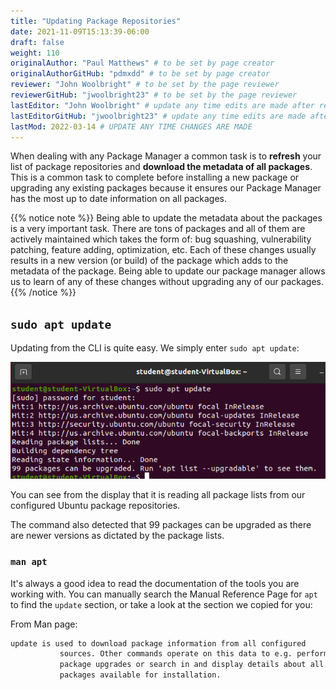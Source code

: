 ```yaml
---
title: "Updating Package Repositories"
date: 2021-11-09T15:13:39-06:00
draft: false
weight: 110
originalAuthor: "Paul Matthews" # to be set by page creator
originalAuthorGitHub: "pdmxdd" # to be set by page creator
reviewer: "John Woolbright" # to be set by the page reviewer
reviewerGitHub: "jwoolbright23" # to be set by the page reviewer
lastEditor: "John Woolbright" # update any time edits are made after review
lastEditorGitHub: "jwoolbright23" # update any time edits are made after review
lastMod: 2022-03-14 # UPDATE ANY TIME CHANGES ARE MADE
---
```


When dealing with any Package Manager a common task is to **refresh** your list of package repositories and **download the metadata of all packages**. This is a common task to complete before installing a new package or upgrading any existing packages because it ensures our Package Manager has the most up to date information on all packages.

{{% notice note %}}
Being able to update the metadata about the packages is a very important task. There are tons of packages and all of them are actively maintained which takes the form of: bug squashing, vulnerability patching, feature adding, optimization, etc. Each of these changes usually results in a new version (or build) of the package which adds to the metadata of the package. Being able to update our package manager allows us to learn of any of these changes without upgrading any of our packages.
{{% /notice %}}

## `sudo apt update`

Updating from the CLI is quite easy. We simply enter `sudo apt update`:

![sudo apt update](pictures/sudo-apt-update.png?classes=border)

You can see from the display that it is reading all package lists from our configured Ubuntu package repositories.

The command also detected that 99 packages can be upgraded as there are newer versions as dictated by the package lists.

### `man apt`

It's always a good idea to read the documentation of the tools you are working with. You can manually search the Manual Reference Page for `apt` to find the `update` section, or take a look at the section we copied for you:

From Man page:
```bash
update is used to download package information from all configured
           sources. Other commands operate on this data to e.g. perform
           package upgrades or search in and display details about all
           packages available for installation.
```
